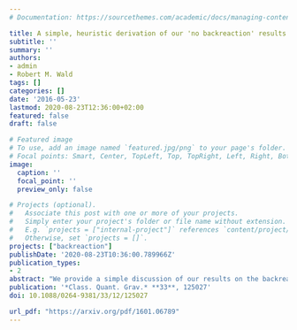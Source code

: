 ```yaml
---
# Documentation: https://sourcethemes.com/academic/docs/managing-content/

title: A simple, heuristic derivation of our 'no backreaction' results
subtitle: ''
summary: ''
authors:
- admin
- Robert M. Wald
tags: []
categories: []
date: '2016-05-23'
lastmod: 2020-08-23T12:36:00+02:00
featured: false
draft: false

# Featured image
# To use, add an image named `featured.jpg/png` to your page's folder.
# Focal points: Smart, Center, TopLeft, Top, TopRight, Left, Right, BottomLeft, Bottom, BottomRight.
image:
  caption: ''
  focal_point: ''
  preview_only: false

# Projects (optional).
#   Associate this post with one or more of your projects.
#   Simply enter your project's folder or file name without extension.
#   E.g. `projects = ["internal-project"]` references `content/project/deep-learning/index.md`.
#   Otherwise, set `projects = []`.
projects: ["backreaction"]
publishDate: '2020-08-23T10:36:00.789966Z'
publication_types:
- 2
abstract: "We provide a simple discussion of our results on the backreaction effects of density inhomogeneities in cosmology without mentioning one-parameter families or weak limits. Emphasis is placed on the manner in which 'averaging' is done and the fact that one is solving Einstein’s equation. The key assumptions and results that we rigorously derived within our original math- ematical framework are thereby explained in a heuristic way."
publication: '*Class. Quant. Grav.* **33**, 125027'
doi: 10.1088/0264-9381/33/12/125027

url_pdf: "https://arxiv.org/pdf/1601.06789"
---
```

